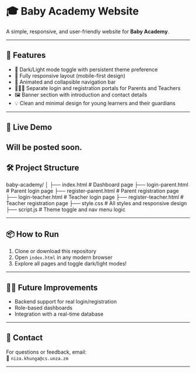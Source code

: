 # 🎓 Baby Academy Website

A simple, responsive, and user-friendly website for **Baby Academy**.

---

## 🌟 Features

- 🌙 Dark/Light mode toggle with persistent theme preference
- 📱 Fully responsive layout (mobile-first design)
- 🧭 Animated and collapsible navigation bar
- 👨‍👩‍👧 Separate login and registration portals for Parents and Teachers
- 🖼️ Banner section with introduction and contact details
- 💡 Clean and minimal design for young learners and their guardians

---

## 🚀 Live Demo

## Will be posted soon.

## 🛠️ Project Structure

baby-academy/
│
├── index.html # Dashboard page
├── login-parent.html # Parent login page
├── register-parent.html # Parent registration page
├── login-teacher.html # Teacher login page
├── register-teacher.html # Teacher registration page
├── style.css # All styles and responsive design
├── script.js # Theme toggle and nav menu logic

---

## 📦 How to Run

1. Clone or download this repository
2. Open `index.html` in any modern browser
3. Explore all pages and toggle dark/light modes!

---

## 🧑‍💻 Future Improvements

- Backend support for real login/registration
- Role-based dashboards
- Integration with a real-time database

---

## 📧 Contact

For questions or feedback, email:  
📮 `niza.khunga@cs.unza.zm`

---
